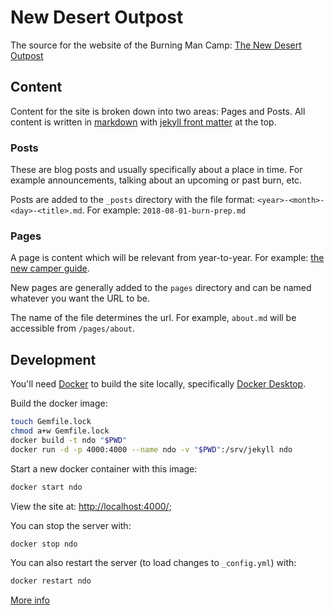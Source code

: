 # New Desert Outpost
The source for the website of the Burning Man Camp: [The New Desert Outpost](http://newdesertoutpost.com/)

## Content

Content for the site is broken down into two areas: Pages and Posts. All content is written in [markdown](https://www.markdownguide.org/basic-syntax/) with [jekyll front matter](https://jekyllrb.com/docs/front-matter/) at the top.

### Posts
These are blog posts and usually specifically about a place in time. For example announcements, talking about an upcoming or past burn, etc.

Posts are added to the `_posts` directory with the file format: `<year>-<month>-<day>-<title>.md`.
For example: `2018-08-01-burn-prep.md`

### Pages
A page is content which will be relevant from year-to-year. For example: [the new camper guide](http://newdesertoutpost.com/pages/camper_guide/).

New pages are generally added to the `pages` directory and can be named whatever you want the URL to be.

The name of the file determines the url. For example, `about.md` will be accessible from `/pages/about`.

## Development

You'll need [Docker](https://www.docker.com/) to build the site locally, specifically [Docker Desktop](https://docs.docker.com/desktop/).

Build the docker image:

```sh
touch Gemfile.lock
chmod a+w Gemfile.lock
docker build -t ndo "$PWD"
docker run -d -p 4000:4000 --name ndo -v "$PWD":/srv/jekyll ndo
```

Start a new docker container with this image:

```sh
docker start ndo
```

View the site at: [http://localhost:4000/](http://localhost:4000/);

You can stop the server with:

```sh
docker stop ndo
```

You can also restart the server (to load changes to `_config.yml`) with:

```sh
docker restart ndo
```

[More info](https://github.com/daattali/beautiful-jekyll#readme)
